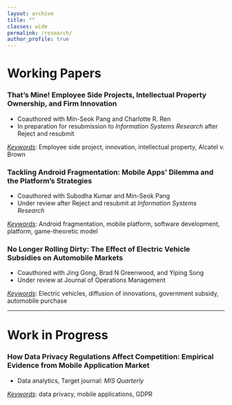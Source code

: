 ```yaml
---
layout: archive
title: ""
classes: wide
permalink: /research/
author_profile: true
---
```



# Working Papers

### That’s Mine! Employee Side Projects, Intellectual Property Ownership, and Firm Innovation
 - Coauthored with Min-Seok Pang and Charlotte R. Ren
 - In preparation for resubmission to *Information Systems Research* after Reject and resubmit

 *<u>Keywords</u>*: Employee side project, innovation, intellectual property, Alcatel v. Brown

### Tackling Android Fragmentation: Mobile Apps’ Dilemma and the Platform’s Strategies
 - Coauthored with Subodha Kumar and Min-Seok Pang
 - Under review after Reject and resubmit at *Information Systems Research*

 *<u>Keywords</u>*: Android fragmentation, mobile platform, software development, platform, game-theoretic model


### No Longer Rolling Dirty: The Effect of Electric Vehicle Subsidies on Automobile Markets
 - Coauthored with Jing Gong, Brad N Greenwood, and Yiping Song 
 - Under review at Journal of Operations Management

 *<u>Keywords</u>*: Electric vehicles, diffusion of innovations, government subsidy, automobile purchase

----------------------------------------

# Work in Progress
### How Data Privacy Regulations Affect Competition: Empirical Evidence from Mobile Application Market
 - Data analytics, Target journal: *MIS Quarterly*

 *<u>Keywords</u>*: data privacy, mobile applications, GDPR